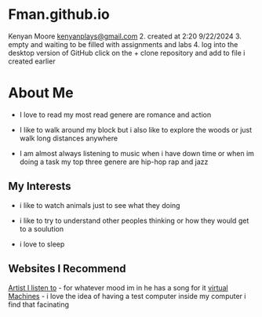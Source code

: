 # Fman.github.io
Kenyan Moore kenyanplays@gmail.com
2.	created at 2:20 9/22/2024
3.	empty and waiting to be filled with assignments and labs
4.	log into the desktop version of GitHub click on the + clone repository and add to file i created earlier 
# About Me
* I love to read my most read genere are romance and action

* I like to walk around my block but i also like to explore the woods or just walk long distances anywhere 

* I am almost always listening to music when i have down time or when im doing a task my top three genere are hip-hop rap and jazz 
## My Interests
* i like to watch animals just to see what they doing

* i like to try to understand other peoples thinking or how they would get to a soulution

* i love to sleep  

## Websites I Recommend
[Artist I listen to](https://www.youtube.com/@TylerTheCreator) - for whatever mood im in he has a song for it 
[virtual Machines](https://azure.microsoft.com/en-us/resources/cloud-computing-dictionary/what-is-a-virtual-machine) - i love the idea of having a test computer inside my computer i find that facinating


